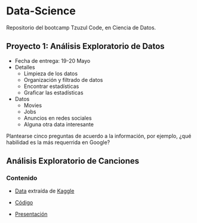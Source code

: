 # Data-Science

Repositorio del bootcamp Tzuzul Code, en Ciencia de Datos.

## Proyecto 1: Análisis Exploratorio de Datos

- Fecha de entrega: 19-20 Mayo
- Detalles
  - Limpieza de los datos
  - Organización y filtrado de datos
  - Encontrar estadísticas
  - Graficar las estadísticas
- Datos
  - Movies
  - Jobs
  - Anuncios en redes sociales
  - Alguna otra data interesante
 
 
 Plantearse cinco preguntas de acuerdo a la información, por ejemplo, ¿qué habilidad es la más requerrida en Google?
 
 ## Análisis Exploratorio de Canciones
 
 ### Contenido
- [Data](https://github.com/semilun4/Data-Science/blob/main/Data/songs.csv) extraída de [Kaggle](https://www.kaggle.com/datasets/paradisejoy/top-hits-spotify-from-20002019)

- [Código](https://github.com/semilun4/Data-Science/blob/main/Proyecto_DS1.ipynb)

- [Presentación](https://www.canva.com/design/DAFA-nyVFgk/Dt-gnAA-dqHRtmXSZ3crUw/view?utm_content=DAFA-nyVFgk&utm_campaign=designshare&utm_medium=link&utm_source=publishsharelink#1)


